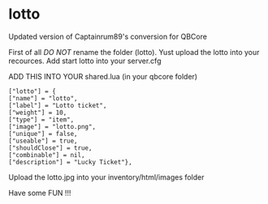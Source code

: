 # lotto

Updated version of Captainrum89's conversion for QBCore


First of all *DO NOT* rename the folder (lotto).
Yust upload the lotto into your recources.
Add start lotto into your server.cfg

ADD THIS INTO YOUR shared.lua (in your qbcore folder)

```
["lotto"] = {
["name"] = "lotto",
["label"] = "Lotto ticket",
["weight"] = 10,
["type"] = "item",
["image"] = "lotto.png",
["unique"] = false, 
["useable"] = true,
["shouldClose"] = true,
["combinable"] = nil,  
["description"] = "Lucky Ticket"},
```


Upload the lotto.jpg into your inventory/html/images folder


Have some FUN !!!

